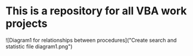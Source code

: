 # This is a repository for all VBA work projects

 ![Diagram1 for relationships between procedures]("Create search and statistic file diagram1.png")
